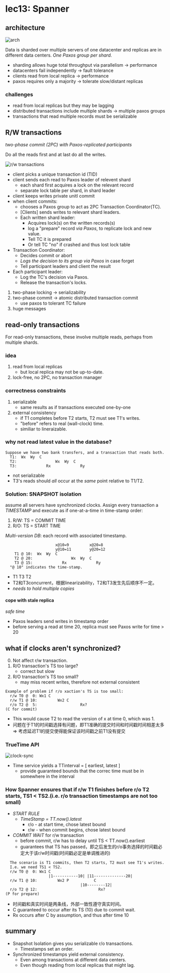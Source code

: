 # lec13: Spanner

## architecture

![arch](./figures/lec13-1.png)

Data is sharded over multiple servers of one datacenter and replicas are in different data centers. *One Paxos group per shard.*

+ sharding allows huge total throughput via parallelism -> performance
+ datacenters fail independently -> fault tolerance
+ clients read from local replica -> performance
+ paxos requires only a majority -> tolerate slow/distant replicas

### challenges

+ read from local replicas but they may be lagging
+ distributed transactions include multiple shards -> multiple paxos groups
+ transactions that read multiple records must be serializable

## R/W transactions

*two-phase commit (2PC) with Paxos-replicated participants*

Do all the reads first and at last do all the writes.

![r/w transactions](./figures/lec13-2.png)

+ client picks a unique transaction id (TID)
+ client sends each read to Paxos leader of relevent shard
    + each shard first acquires a lock on the relevant record
    + separate lock table per shard, in shard leader
+ client keeps writes private unitl commit
+ when client commits:
    + chooses a Paxos group to act as 2PC Transaction Coordinator(TC).
    + [Clients] sends writes to relevant shard leaders.
    + Each written shard leader:
        + Acquires lock(s) on the written records(s)
        + log a "prepare" record *via Paxos*, to replicate lock and new value.
        + Tell TC it is prepared
        + Or tell TC "no" if crashed and thus lost lock table
+ Transaction Coordinator:
    + Decides commit or abort
    + *Logs the decision to its group via Paxos* in case forget
    + Tell participant leaders and client the result
+ Each participant leader:
    + Log the TC's decision via Paxos.
    + Release the transaction's locks.

1. two-phase locking -> serializability
2. two-phase commit -> atomic distributed transaction commit
    + use paxos to tolerant TC failure
3. huge messages

## read-only transactions

For read-only transactions, these involve multiple reads, perhaps from multiple shards.

### idea

1. read from local replicas
    + but local replica may not be up-to-date.
2. lock-free, no 2PC, no transaction manager

### correctness constraints

1. serializable
    + same results as if transactions executed one-by-one
2. external consistency
    + if T1 completes before T2 starts, T2 must see T1's writes.
    + "before" refers to real (wall-clock) time.
    + similiar to lineraizable.

### why not read latest value in the database?

```
Suppose we have two bank transfers, and a transaction that reads both.
  T1:  Wx  Wy  C
  T2:                 Wx  Wy  C
  T3:             Rx             Ry
```

+ not serializable
+ T3's reads should *all* occur at the *same* point relative to T1/T2.

### Solution: SNAPSHOT isolation

assume all servers have synchronized clocks. Assign every transaction a *TIMESTAMP* and execute as if one-at-a-time in time-stamp order:

1. R/W: TS = COMMIT TIME
2. R/O: TS = START TIME

*Multi-version DB*: each record with associated timestamp.

```
                      x@10=9         x@20=8
                      y@10=11        y@20=12
    T1 @ 10:  Wx  Wy  C
    T2 @ 20:                 Wx  Wy  C
    T3 @ 15:             Rx             Ry
  "@ 10" indicates the time-stamp.
```

+ T1 T3 T2
+ T2和T3concurrent，根据linearizability，T2和T3发生先后顺序不一定。
+ *needs to hold multiple copies*

#### cope with stale replica

*safe time*

+ Paxos leaders send writes in timestamp order
+ before serving a read at time 20, replica must see Paxos write for time > 20

## what if clocks aren't synchronized?

0. Not affect r/w transaction.
1. R/O transaction's TS too large?
    + correct but slow
2. R/O transaction's TS too small?
    + may miss recent writes, therefore not external consistent

```
Example of problem if r/o xaction's TS is too small:
  r/w T0 @  0: Wx1 C
  r/w T1 @ 10:         Wx2 C
  r/o T2 @  5:                   Rx?
(C for commit)
```

+ This would cause T2 to read the version of x at time 0, which was 1.
+ 问题在于T1的时间戳选择有问题，即T1准确的提交时间和时间戳时间相差太多 => 考虑延迟T1的提交使得能保证该时间戳之前T1没有提交

### TrueTime API

![clock-sync](./figures/lec13-3.png)

+ Time service yields a TTinterval = [ earliest, latest ]
    + provide guaranteed bounds that the correc time must be in somewhere in the interval

### How Spanner ensures that if r/w T1 finishes before r/o T2 starts, TS1 < TS2.(i.e. r/o transaction timestamps are not too small)

+ *START RULE*
    + *TimeStamp = TT.now().latest*
        + r/o - at start time, chose latest bound
        + r/w - when commit begins, chose latest bound
+ *COMMIT WAIT* for r/w transaction
    + before commit, r/w has to delay until TS < TT.now().earliest
    + guarantees that TS has passed，即之后发生的r/o事务选择的时间戳必定大于该r/w时间戳(时间戳必定是单调推进的)

```
  The scenario is T1 commits, then T2 starts, T2 must see T1's writes.
  I.e. we need TS1 < TS2.
  r/w T0 @  0: Wx1 C
                   |1-----------10| |11--------------20|
  r/w T1 @ 10:         Wx2 P           C
                                 |10--------12|
  r/o T2 @ 12:                           Rx?
(P for prepare)
```

+ 时间戳和真实时间是两条线，外部一致性遵守真实时间。
+ C guaranteed to occur after its TS (10) due to commit wait.
+ Rx occurs after C by assumption, and thus after time 10

## summary

+ Snapshot Isolation gives you serializable r/o transactions.
    + Timestamps set an order.
+ Synchronized timestamps yield external consistency.
    + Even among transactions at different data centers.
    + Even though reading from local replicas that might lag.
